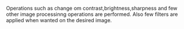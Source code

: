 Operations such as change om contrast,brightness,sharpness and few other image processinng operations are performed.
Also few filters are applied when wanted on the desired image.
